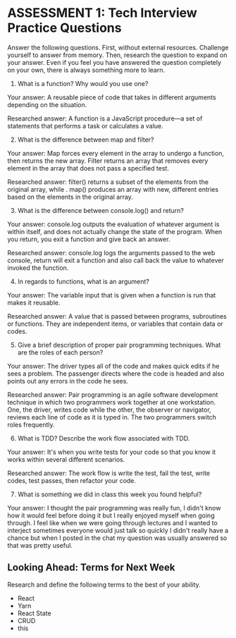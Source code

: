 # ASSESSMENT 1: Tech Interview Practice Questions

Answer the following questions. First, without external resources. Challenge yourself to answer from memory. Then, research the question to expand on your answer. Even if you feel you have answered the question completely on your own, there is always something more to learn.   

1. What is a function? Why would you use one?

  Your answer: A reusable piece of code that takes in different arguments depending on the situation.  

  Researched answer:  A function is a JavaScript procedure—a set of statements that performs a task or calculates a value.



2. What is the difference between map and filter?

  Your answer: Map forces every element in the array to undergo a function, then returns the new array.  Filter returns an array that removes every element in the array that does not pass a specified test.

  Researched answer: filter() returns a subset of the elements from the original array, while . map() produces an array with new, different entries based on the elements in the original array.



3. What is the difference between console.log() and return?

  Your answer: console.log outputs the evaluation of whatever argument is within itself, and does not actually change the state of the program.  When you return, you exit a function and give back an answer.

  Researched answer:  console.log logs the arguments passed to the web console, return will exit a function and also call back the value to whatever invoked the function.



4. In regards to functions, what is an argument?

  Your answer: The variable input that is given when a function is run that makes it reusable.

  Researched answer:  A value that is passed between programs, subroutines or functions.  They are independent items, or variables that contain data or codes.



5. Give a brief description of proper pair programming techniques. What are the roles of each person?

  Your answer:  The driver types all of the code and makes quick edits if he sees a problem.  The passenger directs where the code is headed and also points out any errors in the code he sees.

  Researched answer:  Pair programming is an agile software development technique in which two programmers work together at one workstation. One, the driver, writes code while the other, the observer or navigator, reviews each line of code as it is typed in. The two programmers switch roles frequently.



6. What is TDD? Describe the work flow associated with TDD.

  Your answer:  It's when you write tests for your code so that you know it works within several different scenarios.

  Researched answer:  The work flow is write the test, fail the test, write codes, test passes, then refactor your code.



7. What is something we did in class this week you found helpful?  

  Your answer:  I thought the pair programming was really fun, I didn't know how it would feel before doing it but I really enjoyed myself when going through.  I feel like when we were going through lectures and I wanted to interject sometimes everyone would just talk so quickly I didn't really have a chance but when I posted in the chat my question was usually answered so that was pretty useful.



## Looking Ahead: Terms for Next Week

Research and define the following terms to the best of your ability.

- React
- Yarn
- React State
- CRUD
- this

